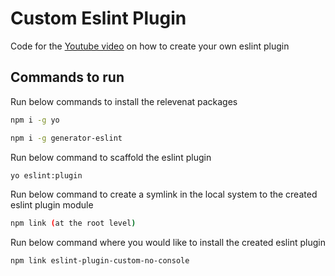 # Custom Eslint Plugin

Code for the [Youtube video](https://www.youtube.com/watch?v=H0cH4iyZsHE) on how to create your own eslint plugin


## Commands to run
Run below commands to install the relevenat packages

```sh
npm i -g yo
```

```sh
npm i -g generator-eslint
```

Run below command to scaffold the eslint plugin 
```sh
yo eslint:plugin
```

Run below command to create a symlink in the local system to the created eslint plugin module

```sh
npm link (at the root level)
```

Run below command where you would like to install the created eslint plugin

```sh
npm link eslint-plugin-custom-no-console
```
